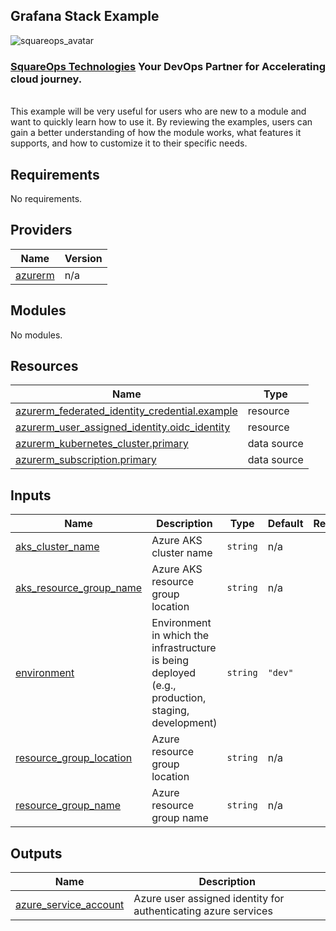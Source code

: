 ## Grafana Stack Example
![squareops_avatar]

[squareops_avatar]: https://squareops.com/wp-content/uploads/2022/12/squareops-logo.png

### [SquareOps Technologies](https://squareops.com/) Your DevOps Partner for Accelerating cloud journey.
<br>
This example will be very useful for users who are new to a module and want to quickly learn how to use it. By reviewing the examples, users can gain a better understanding of how the module works, what features it supports, and how to customize it to their specific needs.

<!-- BEGIN_TF_DOCS -->
## Requirements

No requirements.

## Providers

| Name | Version |
|------|---------|
| <a name="provider_azurerm"></a> [azurerm](#provider\_azurerm) | n/a |

## Modules

No modules.

## Resources

| Name | Type |
|------|------|
| [azurerm_federated_identity_credential.example](https://registry.terraform.io/providers/hashicorp/azurerm/latest/docs/resources/federated_identity_credential) | resource |
| [azurerm_user_assigned_identity.oidc_identity](https://registry.terraform.io/providers/hashicorp/azurerm/latest/docs/resources/user_assigned_identity) | resource |
| [azurerm_kubernetes_cluster.primary](https://registry.terraform.io/providers/hashicorp/azurerm/latest/docs/data-sources/kubernetes_cluster) | data source |
| [azurerm_subscription.primary](https://registry.terraform.io/providers/hashicorp/azurerm/latest/docs/data-sources/subscription) | data source |

## Inputs

| Name | Description | Type | Default | Required |
|------|-------------|------|---------|:--------:|
| <a name="input_aks_cluster_name"></a> [aks\_cluster\_name](#input\_aks\_cluster\_name) | Azure AKS cluster name | `string` | n/a | yes |
| <a name="input_aks_resource_group_name"></a> [aks\_resource\_group\_name](#input\_aks\_resource\_group\_name) | Azure AKS resource group location | `string` | n/a | yes |
| <a name="input_environment"></a> [environment](#input\_environment) | Environment in which the infrastructure is being deployed (e.g., production, staging, development) | `string` | `"dev"` | no |
| <a name="input_resource_group_location"></a> [resource\_group\_location](#input\_resource\_group\_location) | Azure resource group location | `string` | n/a | yes |
| <a name="input_resource_group_name"></a> [resource\_group\_name](#input\_resource\_group\_name) | Azure resource group name | `string` | n/a | yes |

## Outputs

| Name | Description |
|------|-------------|
| <a name="output_azure_service_account"></a> [azure\_service\_account](#output\_azure\_service\_account) | Azure user assigned identity for authenticating azure services |
<!-- END_TF_DOCS -->